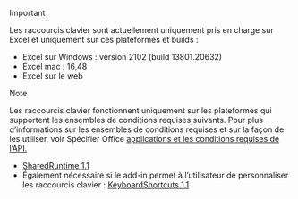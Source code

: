 > [!IMPORTANT]
> Les raccourcis clavier sont actuellement uniquement pris en charge sur Excel et uniquement sur ces plateformes et builds :
>
>- Excel sur Windows : version 2102 (build 13801.20632)
>- Excel mac : 16,48
>- Excel sur le web

> [!NOTE]
> Les raccourcis clavier fonctionnent uniquement sur les plateformes qui supportent les ensembles de conditions requises suivants. Pour plus d’informations sur les ensembles de conditions requises et sur la façon de les utiliser, voir Spécifier Office [applications et les conditions requises de l’API.](../develop/specify-office-hosts-and-api-requirements.md)
>
> - [SharedRuntime 1.1](../reference/requirement-sets/shared-runtime-requirement-sets.md)
> - Également nécessaire si le add-in permet à l’utilisateur de personnaliser les raccourcis clavier : [KeyboardShortcuts 1.1](../reference/requirement-sets/keyboard-shortcuts-requirement-sets.md)